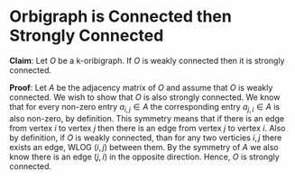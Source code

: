 Orbigraph is Connected then Strongly Connected
==============================================
**Claim**:
Let $O$ be a k-oribigraph. If $O$ is weakly connected then it is strongly connected.

**Proof**:
Let $A$ be the adjacency matrix of $O$ and assume that $O$ is weakly connected. We wish to show that $O$ is also strongly connected. We know that for every non-zero entry $a_{i,j} \in A$ the corresponding entry $a_{j,i} \in A$ is also non-zero, by definition. This symmetry means that if there is an edge from vertex $i$ to vertex $j$ then there is an edge from vertex $j$ to vertex $i$. Also by definition, if $O$ is weakly connected, than for any two verticies $i, j$ there exists an edge, WLOG $(i, j)$ between them. By the symmetry of $A$ we also know there is an edge $(j, i)$ in the opposite direction. Hence, $O$ is strongly connected.